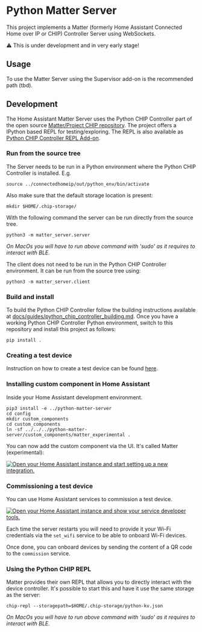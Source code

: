 # Python Matter Server

This project implements a Matter (formerly Home Assistant Connected Home over IP
or CHIP) Controller Server using WebSockets.

:warning: This is under development and in very early stage!

## Usage

To use the Matter Server using the Supervisor add-on is the recommended path
(tbd).

## Development

The Home Assistant Matter Server uses the Python CHIP Controller part of the
open source [Matter/Project CHIP repository][project-chip].
The project offers a IPython based REPL for testing/exploring. The REPL is also
available as [Python CHIP Controller REPL Add-on][chip-controller-repl-add-on].

### Run from the source tree

The Server needs to be run in a Python environment where the Python CHIP
Controller is installed. E.g.

```
source ../connectedhomeip/out/python_env/bin/activate
```

Also make sure that the default storage location is present:
```
mkdir $HOME/.chip-storage/
```

With the following command the server can be run directly from the source tree.

```
python3 -m matter_server.server
```

_On MacOs you will have to run above command with 'sudo' as it requires to interact with BLE._

The client does not need to be run in the Python CHIP Controller environment. It
can be run from the source tree using:

```
python3 -m matter_server.client
```

### Build and install

To build the Python CHIP Controller follow the building instructions available
at [docs/guides/python_chip_controller_building.md][python-chip-building].
Once you have a working Python CHIP Controller Python environment, switch
to this repository and install this project as follows:

```shell
pip install .
```

### Creating a test device

Instruction on how to create a test device can be found [here](https://nabucasa.github.io/matter-example-apps/).

### Installing custom component in Home Assistant

Inside your Home Assistant development environment.

```
pip3 install -e ../python-matter-server
cd config
mkdir custom_components
cd custom_components
ln -sf ../../../python-matter-server/custom_components/matter_experimental .
```

You can now add the custom component via the UI. It's called Matter (experimental):

[![Open your Home Assistant instance and start setting up a new integration.](https://my.home-assistant.io/badges/config_flow_start.svg)](https://my.home-assistant.io/redirect/config_flow_start/?domain=matter_experimental)

### Commissioning a test device

You can use Home Assistant services to commission a test device.

[![Open your Home Assistant instance and show your service developer tools.](https://my.home-assistant.io/badges/developer_services.svg)](https://my.home-assistant.io/redirect/developer_services/)

Each time the server restarts you will need to provide it your Wi-Fi credentials via the `set_wifi` service to be able to onboard Wi-Fi devices.

Once done, you can onboard devices by sending the content of a QR code to the `commission` service.

### Using the Python CHIP REPL

Matter provides their own REPL that allows you to directly interact with the device controller. It's possible to start this and have it use the same storage as the server:

```
chip-repl --storagepath=$HOME/.chip-storage/python-kv.json
```

_On MacOs you will have to run above command with 'sudo' as it requires to interact with BLE._

[project-chip]: https://github.com/project-chip/connectedhomeip
[chip-controller-repl-add-on]: https://github.com/home-assistant/addons-development/tree/master/chip_controller_repl
[python-chip-building]: https://github.com/project-chip/connectedhomeip/blob/master/docs/guides/python_chip_controller_building.md
